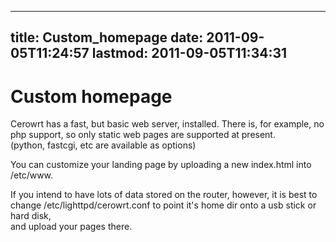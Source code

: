 
---
title: Custom_homepage
date: 2011-09-05T11:24:57
lastmod: 2011-09-05T11:34:31
---
Custom homepage
===============

Cerowrt has a fast, but basic web server, installed. There is, for
example, no php support, so only static web pages are supported at
present.\
(python, fastcgi, etc are available as options)

You can customize your landing page by uploading a new index.html into
/etc/www.

If you intend to have lots of data stored on the router, however, it is
best to change /etc/lighttpd/cerowrt.conf to point it's home dir onto a
usb stick or hard disk,\
and upload your pages there.
